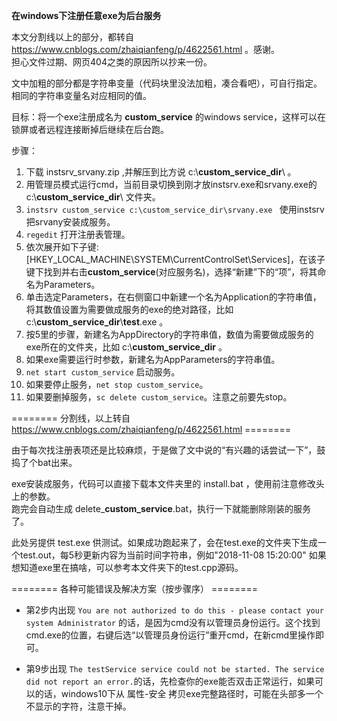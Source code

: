 **在windows下注册任意exe为后台服务**

本文分割线以上的部分，都转自 https://www.cnblogs.com/zhaiqianfeng/p/4622561.html 。感谢。</br>
担心文件过期、网页404之类的原因所以抄来一份。

文中加粗的部分都是字符串变量（代码块里没法加粗，凑合看吧），可自行指定。相同的字符串变量名对应相同的值。

目标：将一个exe注册成名为 <b>custom_service</b> 的windows service，这样可以在锁屏或者远程连接断掉后继续在后台跑。

步骤：
1. 下载 instsrv_srvany.zip ,并解压到比方说 c:\\<b>custom_service_dir</b>\ 。
2. 用管理员模式运行cmd，当前目录切换到刚才放instsrv.exe和srvany.exe的 c:\\<b>custom_service_dir</b>\ 文件夹。
3. ```instsrv custom_service c:\custom_service_dir\srvany.exe ``` 使用instsrv把srvany安装成服务。
4. ```regedit``` 打开注册表管理。
5. 依次展开如下子键:[HKEY_LOCAL_MACHINE\SYSTEM\CurrentControlSet\Services]，在该子键下找到并右击<b>custom_service</b>(对应服务名)，选择“新建”下的“项”，将其命名为Parameters。
6. 单击选定Parameters，在右侧窗口中新建一个名为Application的字符串值，将其数值设置为需要做成服务的exe的绝对路径，比如c:\\<b>custom_service_dir</b>\\<b>test</b>.exe 。
7. 按5里的步骤，新建名为AppDirectory的字符串值，数值为需要做成服务的exe所在的文件夹，比如 c:\\<b>custom_service_dir</b> 。
8. 如果exe需要运行时参数，新建名为AppParameters的字符串值。
9. ```net start custom_service``` 启动服务。
10. 如果要停止服务，```net stop custom_service```。
11. 如果要删掉服务，```sc delete custom_service```。注意之前要先stop。

======== 分割线，以上转自 https://www.cnblogs.com/zhaiqianfeng/p/4622561.html ========

由于每次找注册表项还是比较麻烦，于是做了文中说的“有兴趣的话尝试一下”，鼓捣了个bat出来。

exe安装成服务，代码可以直接下载本文件夹里的 install.bat ，使用前注意修改头上的参数。<br>
跑完会自动生成 delete_<b>custom_service</b>.bat，执行一下就能删除刚装的服务了。

此处另提供 test.exe 供测试。如果成功跑起来了，会在test.exe的文件夹下生成一个test.out，每5秒更新内容为当前时间字符串，例如"2018-11-08 15:20:00"
如果想知道exe里在搞啥，可以参考本文件夹下的test.cpp源码。

======== 各种可能错误及解决方案（按步骤序） ========

* 第2步内出现 ```You are not authorized to do this - please contact your system Administrator``` 的话，是因为cmd没有以管理员身份运行。这个找到cmd.exe的位置，右键后选“以管理员身份运行”重开cmd，在新cmd里操作即可。

* 第9步出现 ```The testService service could not be started. The service did not report an error.```的话，先检查你的exe能否双击正常运行，如果可以的话，windows10下从 属性-安全 拷贝exe完整路径时，可能在头部多一个不显示的字符，注意干掉。